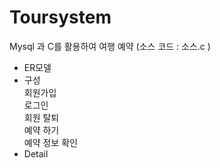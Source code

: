 # Toursystem
Mysql 과 C를 활용하여 여행 예약  (소스 코드 : 소스.c )

- ER모델<br> 
- 구성<br>
회원가입<br>
로그인<br>
회원 탈퇴<br>
예약 하기<br>
예약 정보 확인<br>
- Detail<br>
